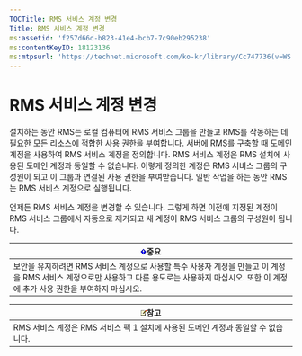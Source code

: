 ```yaml
---
TOCTitle: RMS 서비스 계정 변경
Title: RMS 서비스 계정 변경
ms:assetid: 'f257d66d-b823-41e4-bcb7-7c90eb295238'
ms:contentKeyID: 18123136
ms:mtpsurl: 'https://technet.microsoft.com/ko-kr/library/Cc747736(v=WS.10)'
---
```


RMS 서비스 계정 변경
====================

설치하는 동안 RMS는 로컬 컴퓨터에 RMS 서비스 그룹을 만들고 RMS를 작동하는 데 필요한 모든 리소스에 적합한 사용 권한을 부여합니다. 서버에 RMS를 구축할 때 도메인 계정을 사용하여 RMS 서비스 계정을 정의합니다. RMS 서비스 계정은 RMS 설치에 사용된 도메인 계정과 동일할 수 없습니다. 이렇게 정의한 계정은 RMS 서비스 그룹의 구성원이 되고 이 그룹과 연결된 사용 권한을 부여받습니다. 일반 작업을 하는 동안 RMS는 RMS 서비스 계정으로 실행됩니다.

언제든 RMS 서비스 계정을 변경할 수 있습니다. 그렇게 하면 이전에 지정된 계정이 RMS 서비스 그룹에서 자동으로 제거되고 새 계정이 RMS 서비스 그룹의 구성원이 됩니다.

| ![](images/Cc747736.Important(WS.10).gif)중요                                                                                                                          |
|-----------------------------------------------------------------------------------------------------------------------------------------------------------------------------------------------------|
| 보안을 유지하려면 RMS 서비스 계정으로 사용할 특수 사용자 계정을 만들고 이 계정을 RMS 서비스 계정으로만 사용하고 다른 용도로는 사용하지 마십시오. 또한 이 계정에 추가 사용 권한을 부여하지 마십시오. |

| ![](images/Cc747736.note(WS.10).gif)참고             |
|-----------------------------------------------------------------------------------|
| RMS 서비스 계정은 RMS 서비스 팩 1 설치에 사용된 도메인 계정과 동일할 수 없습니다. |
